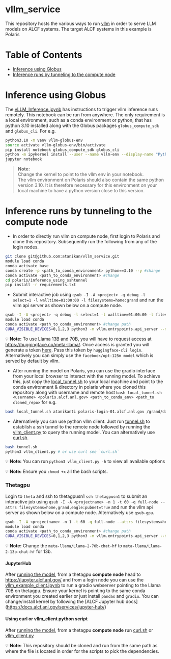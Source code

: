 # vllm_service
This repository hosts the various ways to run [vllm](https://vllm.readthedocs.io/en/latest/) in order to serve LLM models on ALCF systems. The target ALCF systems in this example is Polaris

# Table of Contents

* [Inference using Globus](#inference-using-globus)
* [Inference runs by tunneling to the compute node](#inference-runs-by-tunneling-to-the-compute-node)

# Inference using Globus

The [vLLM_Inference.ipynb](./polaris/inference_using_globus/vLLM_Inference.ipynb) has instructions to trigger vllm inference runs remotely. This notebook can be run from anywhere.  The only requirement is a local environment, such as a conda environment or python, that has python 3.10 installed along with the Globus packages `globus_compute_sdk` and `globus_cli`.  For e.g.

```bash
python3.10 -m venv vllm-globus-env
source activate vllm-globus-env/bin/activate
pip install notebook globus_compute_sdk globus_cli
python -m ipykernel install --user --name vllm-env --display-name "Python3.10-vllm-env"
jupyter notebook
```
> **__Note:__** <br>
> Change the kernel to point to the vllm env in your notebook. <br/>
> The vllm environment on Polaris should also contain the same python version 3.10. It is therefore necessary for this environment on your local machine to have a python version close to this version.

# Inference runs by tunneling to the compute node

* In order to directly run vllm on compute node, first login to Polaris and clone this repository. Subsequently run the following from any of the login nodes.

```bash
git clone git@github.com:atanikan/vllm_service.git
module load conda
conda activate base
conda create -p <path_to_conda_environment> python==3.10 --y #change
conda activate <path_to_conda_environment> #change
cd polaris/inference_using_sshtunnel
pip install -r requirements.txt
```

* Submit interactive job using `qsub -I -A <project> -q debug -l select=1 -l walltime=01:00:00 -l filesystems=home:grand` and run the vllm api server as shown below on a compute node.

```bash
qsub -I -A <project> -q debug -l select=1 -l walltime=01:00:00 -l filesystems=home:grand
module load conda
conda activate <path_to_conda_environment> #change path
CUDA_VISIBLE_DEVICES=0,1,2,3 python3 -m vllm.entrypoints.api_server --model meta-llama/Llama-2-70b-chat-hf --tokenizer=hf-internal-testing/llama-tokenizer --download-dir=$PWD --host 0.0.0.0 --tensor-parallel-size 4 # for the default facebook/opt-125m model just run python -m vllm.entrypoints.api_server
```

:bulb: **Note:**  To use Llama 13B and 70B, you will have to request access at https://huggingface.co/meta-llama/. Once access is granted you will generate a token [here](https://huggingface.co/settings/tokens). Pass this token by `huggingface-cli login`. Alternatively you can simply use the `facebook/opt-125m model` which is served by default by vllm.

* After running the model on Polaris, you can use the gradio interface from your local browser to interact with the running model. To achieve this, just copy the [local_tunnel.sh](./polaris/inference_using_sshtunnel/local_tunnel.sh) to your local machine and point to the conda environment & directory in polaris where you cloned this repository along with username and remote host `bash local_tunnel.sh <username> <polaris.alcf.anl.gov> <path_to_conda_env> <path_to cloned_repo>` for e.g. 

```bash
bash local_tunnel.sh atanikanti polaris-login-01.alcf.anl.gov /grand/datascience/atanikanti/envs/vllm_conda_env /grand/datascience/atanikanti/vllm_service
```

* Alternatively you can use python vllm client. Just run [tunnel.sh](./polaris/inference_using_sshtunnel/tunnel.sh) to establish a ssh tunnel to the remote node followed by running the [vllm_client.py](./polaris/inference_using_sshtunnel/vllm_client.py) to query the running model. You can alternatively use [curl.sh](./polaris/inference_using_sshtunnel/curl.sh).

```bash
bash tunnel.sh
python3 vllm_client.py # or use curl see `curl.sh`
```

:bulb: **Note:** You can run `python3 vllm_client.py -h` to view all available options

:bulb: **Note:** Ensure you `chmod +x` all the bash scripts. 

### Thetagpu

Login to `theta` and ssh to thetagpusn1 `ssh thetagpusn1` to submit an interactive job using `qsub -I -A <projectname> -n 1 -t 60 -q full-node --attrs filesystems=home,grand,eagle:pubnet=true` and run the vllm api server as shown below on a compute node. Alternatively use `qsub-gpu`.

```bash
qsub -I -A <projectname> -n 1 -t 60 -q full-node --attrs filesystems=home,grand,eagle:pubnet=true
module load conda
conda activate <path_to_conda_environment> #change path
CUDA_VISIBLE_DEVICES=0,1,2,3 python3 -m vllm.entrypoints.api_server --model meta-llama/Llama-2-70b-chat-hf --tokenizer=hf-internal-testing/llama-tokenizer --download-dir=$PWD --host 0.0.0.0 --tensor-parallel-size 4 # for the default facebook/opt-125m model just run python -m vllm.entrypoints.api_server
```

:bulb: **Note:** Change the `meta-llama/Llama-2-70b-chat-hf` to `meta-llama/Llama-2-13b-chat-hf` for 13b.

#### JupyterHub

After [running the model](#running-llama-70b-and-13b-as-an-interactive-job), from a thetagpu **compute node** head to https://jupyter.alcf.anl.gov/ and from a login node you can use the [vllm_example_client.ipynb](thetagpu/vllm_example_client.ipynb) to run a gradio webserver pointing to the Llama 70B on thetagpu. Ensure your kernel is pointing to the same conda environment you created earlier or just install `pandas` and `gradio`. You can change/install kernel by following the [ALCF Jupyter hub docs] (https://docs.alcf.anl.gov/services/jupyter-hub/)


#### Using curl or vllm_client python script
After [running the model](#running-llama-70b-and-13b-as-an-interactive-job), from a thetagpu **compute node** run [curl.sh](thetagpu/curl.sh) or [vllm_client.py](thetagpu/vllm_client.py)

:bulb: **Note:** This repository should be cloned and run from the same path as where the file is located in order for the scripts to pick the dependencies.



